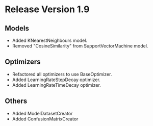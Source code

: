 # Release Version 1.9

## Models

* Added KNearestNeighbours model.
* Removed "CosineSimilarity" from SupportVectorMachine model.

## Optimizers

* Refactored all optimizers to use BaseOptimizer.
* Added LearningRateStepDecay optimizer.
* Added LearningRateTimeDecay optimizer.

##  Others

* Added ModelDatasetCreator
* Added ConfusionMatrixCreator

